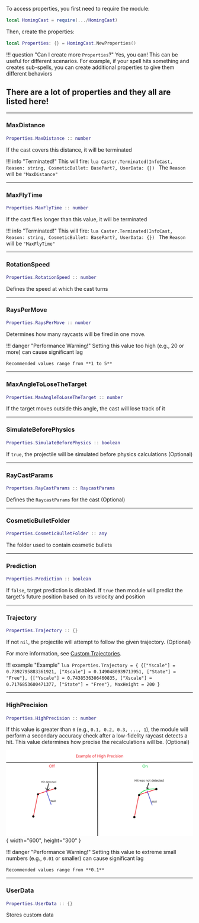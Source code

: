 To access properties, you first need to require the module:

```lua
local HomingCast = require(.../HomingCast)
```

Then, create the properties:

```lua
local Properties: {} = HomingCast.NewProperties()
```

!!! question "Can I create more `Properties`?"
    Yes, you can! This can be useful for different scenarios. For example, if your spell hits something and creates sub-spells, you can create additional properties to give them different behaviors

## There are a lot of properties and they all are listed here!

---
### MaxDistance
```lua
Properties.MaxDistance :: number
```
If the cast covers this distance, it will be terminated

!!! info "Terminated!"
    This will fire:
    ```lua
    Caster.Terminated(InfoCast, Reason: string, CosmeticBullet: BasePart?, UserData: {})
    ```
    The `Reason` will be `"MaxDistance"`

---
### MaxFlyTime
```lua
Properties.MaxFlyTime :: number
```
If the cast flies longer than this value, it will be terminated

!!! info "Terminated!"
    This will fire:
    ```lua
    Caster.Terminated(InfoCast, Reason: string, CosmeticBullet: BasePart?, UserData: {})
    ```
    The `Reason` will be `"MaxFlyTime"`

---
### RotationSpeed
```lua
Properties.RotationSpeed :: number
```
Defines the speed at which the cast turns

---
### RaysPerMove
```lua
Properties.RaysPerMove :: number
```
Determines how many raycasts will be fired in one move.

!!! danger "Performance Warning!"
    Setting this value too high (e.g., 20 or more) can cause significant lag
    
    Recommended values range from **1 to 5**

---
### MaxAngleToLoseTheTarget
```lua
Properties.MaxAngleToLoseTheTarget :: number
```
If the target moves outside this angle, the cast will lose track of it

---
### SimulateBeforePhysics
```lua
Properties.SimulateBeforePhysics :: boolean
```
If `true`, the projectile will be simulated before physics calculations (Optional)

---
### RayCastParams
```lua
Properties.RayCastParams :: RaycastParams
```
Defines the `RaycastParams` for the cast (Optional)

---
### CosmeticBulletFolder
```lua
Properties.CosmeticBulletFolder :: any
```
The folder used to contain cosmetic bullets

---
### Prediction
```lua
Properties.Prediction :: boolean
```
If `false`, target prediction is disabled. If `true` then module will predict the target's future position based on its velocity and position

---
### Trajectory
```lua
Properties.Trajectory :: {}
```
If not `nil`, the projectile will attempt to follow the given trajectory. (Optional)

For more information, see [Custom Trajectories](CustomTrajectories.md).

!!! example "Example"
    ```lua
    Properties.Trajectory = {
        {["Yscale"] = 0.7392795883361921, ["Xscale"] = 0.1490480939713951, ["State"] = "Free"},
        {["Yscale"] = 0.7438536306460835, ["Xscale"] = 0.7176853600471377, ["State"] = "Free"},
        MaxHeight = 200
    }
    ```

---
### HighPrecision
```lua
Properties.HighPrecision :: number
```
If this value is greater than `0` (e.g., `0.1, 0.2, 0.3, ..., 1`), the module will perform a secondary accuracy check after a low-fidelity raycast detects a hit. This value determines how precise the recalculations will be. (Optional)

![HighPrecision Example](HighPrecisionExample.png){ width="600", height="300" }

!!! danger "Performance Warning!"
    Setting this value to extreme small numbers (e.g., `0.01` or smaller) can cause significant lag
    
    Recommended values range from **0.1**

---
### UserData
```lua
Properties.UserData :: {}
```
Stores custom data